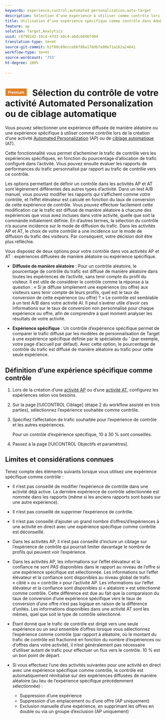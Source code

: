 ```yaml
---
keywords: experience;control;automated personalization;auto-target
description: Sélection d’une expérience à utiliser comme contrôle lors de la création d’une activité Automated Personalization (Personnalisation automatisée) ou de ciblage automatique dans Adobe Target.
title: Utilisation d’une expérience spécifique comme contrôle dans Adobe Target
feature: ap
solution: Target,Analytics
uuid: c67901d2-19cd-47d3-b8c4-abdcb046f404
translation-type: tm+mt
source-git-commit: b2f80c89ecceb6f88a176db7a90e71a162a24641
workflow-type: tm+mt
source-wordcount: '753'
ht-degree: 100%

---
```



# ![PREMIUM](/help/assets/premium.png) Sélection du contrôle de votre activité Automated Personalization ou de ciblage automatique

Vous pouvez sélectionner une expérience diffusée de manière aléatoire ou une expérience spécifique à utiliser comme contrôle lors de la création d’une activité [Automated Personalization](/help/c-activities/t-automated-personalization/automated-personalization.md) (AP) ou de [ciblage automatique](/help/c-activities/auto-target-to-optimize.md) (AT).

Cette fonctionnalité vous permet d’acheminer le trafic de contrôle vers les expériences spécifiques, en fonction du pourcentage d’allocation de trafic configuré dans l’activité. Vous pouvez ensuite évaluer les rapports de performances du trafic personnalisé par rapport au trafic de contrôle vers ce contrôle.

Les options permettant de définir un contrôle dans les activités AP et AT sont légèrement différentes des autres types d’activité. Dans un test A/B manuel, vous pouvez modifier les rapports qui s’affichent comme votre contrôle, et l’effet élévateur est calculé en fonction du taux de conversion de cette expérience de contrôle. Vous pouvez effectuer facilement cette modification car le trafic est diffusé de manière aléatoire à chacune des expériences que vous avez incluses dans votre activité, quelle que soit la commande initialement définie. En d’autres termes, la sélection du contrôle n’a aucune incidence sur le mode de diffusion du trafic. Dans les activités AP et AT, le choix de votre contrôle a une incidence sur le mode de diffusion du trafic des visiteurs. Par conséquent, votre décision doit être plus réfléchie.

Vous disposez de deux options pour votre contrôle dans vos activités AP et AT : expériences diffusées de manière aléatoire ou expérience spécifique.

* **Diffusée de manière aléatoire** : Pour un contrôle aléatoire, le pourcentage de contrôle du trafic est diffusé de manière aléatoire dans toutes les expériences de l’activité, sans tenir compte du profil du visiteur. Il est utile de considérer le contrôle comme la réponse à la question : « Si je diffuse simplement une expérience (ou offre) aux visiteurs sans tenir compte de leurs profils, quel est le taux de conversion de cette expérience (ou offre) ? » Le contrôle est semblable à un test A/B dans votre activité AI. Il peut s’avérer utile d’avoir ces informations sur le taux de conversion non personnalisé pour chaque expérience ou offre, afin de comprendre à quel moment analyser les résultats de votre activité.

* **Expérience spécifique** : Un contrôle d’expérience spécifique permet de comparer le trafic diffusé par les modèles de personnalisation de Target à une expérience spécifique définie par le spécialiste du ’ (par exemple, votre page d’accueil par défaut). Avec cette option, le pourcentage de contrôle du trafic est diffusé de manière aléatoire au trafic pour cette seule expérience.

## Définition d’une expérience spécifique comme contrôle

1. Lors de la création d’une [activité AP](/help/c-activities/t-automated-personalization/create-ap-activity.md) ou d’une [activité AT](/help/c-activities/t-test-ab/t-test-create-ab/ab-audience.md), configurez les expériences selon vos besoins.
1. Sur la page [!UICONTROL Ciblage] (étape 2 du workflow assisté en trois parties), sélectionnez l’expérience souhaitée comme contrôle.
1. Spécifiez l’affectation de trafic souhaitée pour l’expérience de contrôle et les autres expériences.

   Pour un contrôle d’expérience spécifique, 10 à 30 % sont conseillés.

1. Passez à la page [!UICONTROL Objectifs et paramètres].

## Limites et considérations connues

Tenez compte des éléments suivants lorsque vous utilisez une expérience spécifique comme contrôle :

* Il n’est pas conseillé de modifier l’expérience de contrôle dans une activité déjà active. La dernière expérience de contrôle sélectionnée est nommée dans les rapports (même si les anciens rapports sont basés sur une autre expérience).
* Il n’est pas conseillé de supprimer l’expérience de contrôle.
* Il n’est pas conseillé d’ajouter un grand nombre d’offres/d’expériences à une activité en direct avec une expérience spécifique comme contrôle est déconseillé.
* Dans les activités AP, il n’est pas conseillé d’inclure un ciblage sur l’expérience de contrôle qui pourrait limiter davantage le nombre de profils qui peuvent voir l’expérience.
* Dans les activités AP, les informations sur l’effet élévateur et la confiance ne sont *PAS* disponibles dans le rapport au niveau de l’offre si une expérience spécifique est sélectionnée. Les informations sur l’effet élévateur et la confiance sont disponibles au niveau global de trafic « ciblé » ou « contrôle » pour l’activité AP. Les informations sur l’effet élévateur et la confiance sont disponibles si « aléatoire » est sélectionné comme contrôle. Cette différence est due au fait que la comparaison du taux de conversion d’une expérience spécifique vers le taux de conversion d’une offre n’est pas logique en raison de la différence d’unités. Les informations disponibles dans une activité AT sont les mêmes, quel que soit le type de contrôle sélectionné.
* Étant donné que le trafic de contrôle est dirigé vers une seule expérience ou un seul ensemble d’offres lorsque vous sélectionnez l’expérience comme contrôle (par rapport à aléatoire, où le montant du trafic de contrôle est fractionné en fonction du nombre d’expériences ou d’offres dans votre activité), il n’est généralement pas nécessaire d’utiliser autant de trafic pour effectuer un flux vers le contrôle. 10 % est un bon point de départ.
* Si vous effectuez l’une des activités suivantes pour une activité en direct avec une expérience spécifique comme contrôle, le contrôle est automatiquement réinitialisé sur des expériences diffusées de manière aléatoire (au lieu de l’expérience spécifique précédemment sélectionnée) :

   * Suppression d’une expérience
   * Suppression d’un emplacement ou d’une offre (AP uniquement)
   * Exclusion manuelle d’une expérience, en supprimant les offres en double ou via un groupe d’exclusion (AP uniquement)

